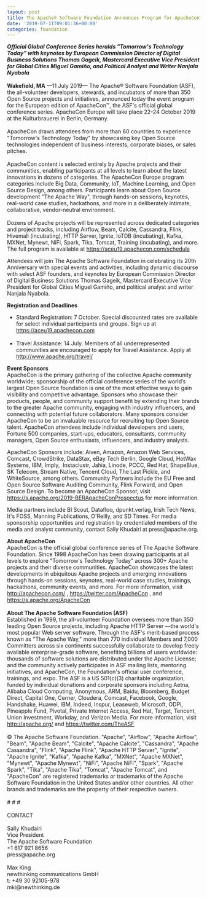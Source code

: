```yaml
---
layout: post
title: The Apache® Software Foundation Announces Program for ApacheCon™ Europe
date: '2019-07-11T09:01:36+00:00'
categories: foundation
---
```

<div><strong><em>Official Global Conference Series heralds &quot;Tomorrow's Technology Today&quot; with keynotes by European Commission Director of Digital Business Solutions Thomas Gageik, Mastercard Executive Vice President for Global Cities Miguel Gamiño, and Political Analyst and Writer Nanjala Nyabola</em></strong></div> 
  <div><br /></div> 
  <div><strong>Wakefield, MA</strong> —11 July 2019— The Apache® Software Foundation (ASF), the all-volunteer developers, stewards, and incubators of more than 350 Open Source projects and initiatives, announced today the event program for the European edition of ApacheCon™, the ASF's official global conference series. ApacheCon Europe will take place 22-24 October 2019 at the Kulturbrauerei in Berlin, Germany.</div> 
  <div><br /></div> 
  <div>ApacheCon draws attendees from more than 60 countries to experience &quot;Tomorrow's Technology Today&quot; by showcasing key Open Source technologies independent of business interests, corporate biases, or sales pitches.&nbsp;</div> 
  <div><br /></div> 
  <div>ApacheCon content is selected entirely by Apache projects and their communities, enabling participants at all levels to learn about the latest innovations in dozens of categories. The ApacheCon Europe program categories include Big Data, Community, IoT, Machine Learning, and Open Source Design, among others. Participants learn about Open Source development &quot;The Apache Way&quot;, through hands-on sessions, keynotes, real-world case studies, hackathons, and more in a deliberately intimate, collaborative, vendor-neutral environment.</div> 
  <div><br /></div> 
  <div>Dozens of Apache projects will be represented across dedicated categories and project tracks, including Airflow, Beam, Calcite, Cassandra, Flink, Hivemall (incubating), HTTP Server, Ignite, IoTDB (incubating), Kafka, MXNet, Mynewt, NiFi, Spark, Tika, Tomcat, Training (incubating), and more. The full program is available at <a href="https://aceu19.apachecon.com/schedule">https://aceu19.apachecon.com/schedule</a> <span style="white-space: pre;"> </span></div> 
  <p>Attendees will join The Apache Software Foundation in celebrating its 20th Anniversary with special events and activities, including dynamic discourse with select ASF founders, and keynotes by European Commission Director of Digital Business Solutions Thomas Gageik, Mastercard Executive Vice President for Global Cities Miguel Gamiño, and political analyst and writer Nanjala Nyabola.</p> 
  <div><strong>Registration and Deadlines</strong></div> 
  <div> 
    <ul> 
      <li>Standard Registration: 7 October. Special discounted rates are available for select individual participants and groups. Sign up at <a href="https://aceu19.apachecon.com/">https://aceu19.apachecon.com</a> <br /><br /></li> 
      <li>Travel Assistance: 14 July. Members of all underrepresented communities are encouraged to apply for Travel Assistance. Apply at <a href="http://www.apache.org/travel/">http://www.apache.org/travel/</a></li> 
    </ul> 
  </div> 
  <div><strong>Event Sponsors</strong></div> 
  <div>ApacheCon is the primary gathering of the collective Apache community worldwide; sponsorship of the official conference series of the world’s largest Open Source foundation is one of the most effective ways to gain visibility and competitive advantage. Sponsors who showcase their products, people, and community support benefit by extending their brands to the greater Apache community, engaging with industry influencers, and connecting with potential future collaborators. Many sponsors consider ApacheCon to be an invaluable resource for recruiting top Open Source talent. ApacheCon attendees include individual developers and users, Fortune 500 companies, start-ups, educators, consultants, community managers, Open Source enthusiasts, influencers, and industry analysts.&nbsp;</div> 
  <div> 
    <p>ApacheCon Sponsors include: Aiven, Amazon, Amazon Web Services, Comcast, CrowdStrike, DataStax, eBay Tech Berlin, Google Cloud, HotWax Systems, IBM, Imply,&nbsp; Instaclustr, Jahia, Linode, PCCC, Red Hat, ShapeBlue, SK Telecom, Stream Native, Tencent Cloud, The Last Pickle, and WhiteSource, among others. Community Partners include the EU Free and Open Source Software Auditing Community, Flink Forward, and Open Source Design. To become an ApacheCon Sponsor, visit <a href="https://s.apache.org/2019-BERApacheConProspectus">https://s.apache.org/2019-BERApacheConProspectus</a> for more information.</p> 
  </div> 
  <div> 
    <p>Media partners include BI Scout, Datafloq, dpunkt.verlag, Irish Tech News, It's FOSS, Manning Publications, O'Reilly, and SD Times. For media sponsorship opportunities and registration by credentialed members of the media and analyst community, contact Sally Khudairi at press@apache.org.</p> 
  </div> 
  <div><strong>About ApacheCon</strong></div> 
  <div>ApacheCon is the official global conference series of The Apache Software Foundation. Since 1998 ApacheCon has been drawing participants at all levels to explore &quot;Tomorrow's Technology Today&quot; across 300+ Apache projects and their diverse communities. ApacheCon showcases the latest developments in ubiquitous Apache projects and emerging innovations through hands-on sessions, keynotes, real-world case studies, trainings, hackathons, community events, and more. For more information, visit <a href="http://apachecon.com/">http://apachecon.com/</a> , <a href="https://twitter.com/ApacheCon">https://twitter.com/ApacheCon</a> , and <a href="https://s.apache.org/ApacheCon">https://s.apache.org/ApacheCon</a></div> 
  <div><br /></div> 
  <div><strong>About The Apache Software Foundation (ASF)</strong></div> 
  <div>Established in 1999, the all-volunteer Foundation oversees more than 350 leading Open Source projects, including Apache HTTP Server —the world's most popular Web server software. Through the ASF's merit-based process known as &quot;The Apache Way,&quot; more than 770 individual Members and 7,000 Committers across six continents successfully collaborate to develop freely available enterprise-grade software, benefiting billions of users worldwide: thousands of software solutions are distributed under the Apache License; and the community actively participates in ASF mailing lists, mentoring initiatives, and ApacheCon, the Foundation's official user conference, trainings, and expo. The ASF is a US 501(c)(3) charitable organization, funded by individual donations and corporate sponsors including Aetna, Alibaba Cloud Computing, Anonymous, ARM, Baidu, Bloomberg, Budget Direct, Capital One, Cerner, Cloudera, Comcast, Facebook, Google, Handshake, Huawei, IBM, Indeed, Inspur, Leaseweb, Microsoft, ODPi, Pineapple Fund, Pivotal, Private Internet Access, Red Hat, Target, Tencent, Union Investment, Workday, and Verizon Media. For more information, visit <a href="http://apache.org/">http://apache.org/</a> and <a href="https://twitter.com/TheASF">https://twitter.com/TheASF</a></div> 
  <div><br /></div> 
  <div>© The Apache Software Foundation. &quot;Apache&quot;, &quot;Airflow&quot;, &quot;Apache Airflow&quot;, &quot;Beam&quot;, &quot;Apache Beam&quot;, &quot;Calcite&quot;, &quot;Apache Calcite&quot;, &quot;Cassandra&quot;, &quot;Apache Cassandra&quot;, &quot;Flink&quot;, &quot;Apache Flink&quot;, &quot;Apache HTTP Server&quot;, &quot;Ignite&quot;, &quot;Apache Ignite&quot;, &quot;Kafka&quot;, &quot;Apache Kafka&quot;, &quot;MXNet&quot;, &quot;Apache MXNet&quot;, &quot;Mynewt&quot;, &quot;Apache Mynewt&quot;, &quot;NiFi&quot;, &quot;Apache NiFi&quot;, &quot;Spark&quot;, &quot;Apache Spark&quot;, &quot;Tika&quot;, &quot;Apache Tika&quot;, &quot;Tomcat&quot;, &quot;Apache Tomcat&quot;, and &quot;ApacheCon&quot; are registered trademarks or trademarks of the Apache Software Foundation in the United States and/or other countries. All other brands and trademarks are the property of their respective owners.</div> 
  <div><br /></div> 
  <div># # #</div> 
  <div><br /></div> 
  <div>CONTACT</div> 
  <div><br /></div> 
  <div>Sally Khudairi</div> 
  <div>Vice President</div> 
  <div>The Apache Software Foundation</div> 
  <div>+1 617 921 8656</div> 
  <div>press@apache.org</div> 
  <div><br /></div> 
  <div>Max King</div> 
  <div>newthinking communications GmbH</div> 
  <div>t: +49 30 92105-978</div> 
  <div>mki@newthinking.de</div>
